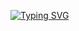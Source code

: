 [![Typing SVG](https://readme-typing-svg.demolab.com?font=Fira+Code&duration=1000&pause=10&multiline=true&random=false&width=435&lines=Mart%C3%ADn+Bravo;Machine+Learning+Engineer+%7C+CEO)](https://git.io/typing-svg)

<!--
**MartinEBravo/MartinEBravo** is a ✨ _special_ ✨ repository because its `README.md` (this file) appears on your GitHub profile.

Here are some ideas to get you started:

- 🔭 I’m currently working on ...
- 🌱 I’m currently learning ...
- 👯 I’m looking to collaborate on ...
- 🤔 I’m looking for help with ...
- 💬 Ask me about ...
- 📫 How to reach me: ...
- 😄 Pronouns: ...
- ⚡ Fun fact: ...
-->
